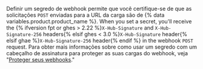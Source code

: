 Definir um segredo de webhook permite que você certifique-se de que as solicitações `POST` enviadas para a URL da carga são de {% data variables.product.product_name %}. When you set a secret, you'll receive the {% ifversion fpt or ghes > 2.22 %}`X-Hub-Signature` and `X-Hub-Signature-256` headers{% elsif ghes < 3.0 %}`X-Hub-Signature` header{% elsif ghae %}`X-Hub-Signature-256` header{% endif %} in the webhook `POST` request. Para obter mais informações sobre como usar um segredo com um cabeçalho de assinatura para proteger as suas cargas do webhook, veja "[Proteger seus webhooks](/webhooks/securing/)."
